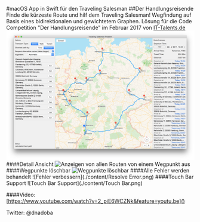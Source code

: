 #macOS App in Swift für den Traveling Salesman 
##Der Handlungsreisende
Finde die kürzeste Route und hilf dem Traveling Salesman! 
Wegfindung auf Basis eines bidirektionalen und gewichtetem Graphen. 
Lösung für die Code Competition "Der Handlungsreisende" im Februar 2017 von [IT-Talents.de](https://www.it-talents.de/)
![Übersicht](./content/Overview.png)
####Detail Ansicht
![Anzeigen von allen Routen von einem Wegpunkt aus](./content/Detail.png)
####Wegpunkte löschbar
![Wegpunkte löschbar](./content/Delete.png)
####Alle Fehler werden behandelt
![Fehler verbessern](./content/Resolve Error.png)
####Touch Bar Support
![Touch Bar Support](./content/Touch Bar.png)

####Video:  
[https://www.youtube.com/watch?v=2_piE6WCZNk&feature=youtu.be]()

Twitter: @dnadoba